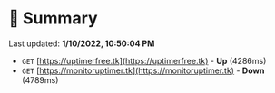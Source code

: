 # 📖 Summary
Last updated: **1/10/2022, 10:50:04 PM**

- `GET` [https://uptimerfree.tk](https://uptimerfree.tk) - **Up** (4286ms)
- `GET` [https://monitoruptimer.tk](https://monitoruptimer.tk) - **Down** (4789ms)
